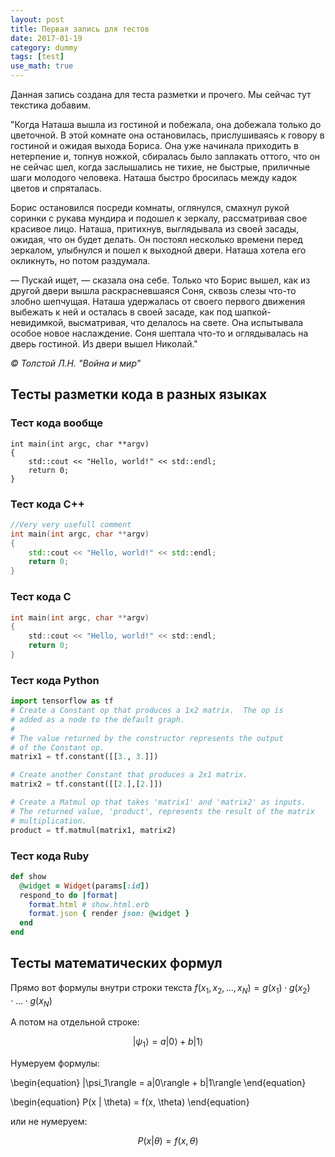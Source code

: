 ```yaml
---
layout: post
title: Первая запись для тестов
date: 2017-01-19
category: dummy
tags: [test]
use_math: true
---
```


Данная запись создана для теста разметки и прочего. Мы сейчас тут текстика добавим.

"Когда Наташа вышла из гостиной и побежала, она добежала только до цветочной. В этой комнате она остановилась, прислушиваясь к говору в гостиной и ожидая выхода Бориса. Она уже начинала приходить в нетерпение и, топнув ножкой, сбиралась было заплакать оттого, что он не сейчас шел, когда заслышались не тихие, не быстрые, приличные шаги молодого человека. Наташа быстро бросилась между кадок цветов и спряталась.

<!--more-->

Борис остановился посреди комнаты, оглянулся, смахнул рукой соринки с рукава мундира и подошел к зеркалу, рассматривая свое красивое лицо. Наташа, притихнув, выглядывала из своей засады, ожидая, что он будет делать. Он постоял несколько времени перед зеркалом, улыбнулся и пошел к выходной двери. Наташа хотела его окликнуть, но потом раздумала.

— Пускай ищет, — сказала она себе. Только что Борис вышел, как из другой двери вышла раскрасневшаяся Соня, сквозь слезы что-то злобно шепчущая. Наташа удержалась от своего первого движения выбежать к ней и осталась в своей засаде, как под шапкой-невидимкой, высматривая, что делалось на свете. Она испытывала особое новое наслаждение. Соня шептала что-то и оглядывалась на дверь гостиной. Из двери вышел Николай."

*&copy; Толстой Л.Н. "Война и мир"*

## Тесты разметки кода в разных языках

### Тест кода вообще

```
int main(int argc, char **argv)
{
    std::cout << "Hello, world!" << std::endl;
    return 0;
}
```

### Тест кода C++

```c++
//Very very usefull comment
int main(int argc, char **argv)
{
    std::cout << "Hello, world!" << std::endl;
    return 0;
}
```

### Тест кода C

```c
int main(int argc, char **argv)
{
    std::cout << "Hello, world!" << std::endl;
    return 0;
}
```

### Тест кода Python

```python
import tensorflow as tf
# Create a Constant op that produces a 1x2 matrix.  The op is
# added as a node to the default graph.
#
# The value returned by the constructor represents the output
# of the Constant op.
matrix1 = tf.constant([[3., 3.]])

# Create another Constant that produces a 2x1 matrix.
matrix2 = tf.constant([[2.],[2.]])

# Create a Matmul op that takes 'matrix1' and 'matrix2' as inputs.
# The returned value, 'product', represents the result of the matrix
# multiplication.
product = tf.matmul(matrix1, matrix2)
```

### Тест кода Ruby

```ruby
def show
  @widget = Widget(params[:id])
  respond_to do |format|
    format.html # show.html.erb
    format.json { render json: @widget }
  end
end
```


## Тесты математических формул

Прямо вот формулы внутри строки текста $f(x_1, x_2, ..., x_N) = g(x_1) \cdot g(x_2) \cdot ... \cdot g(x_N)$

А потом на отдельной строке:

$$
   |\psi_1\rangle = a|0\rangle + b|1\rangle
$$

Нумеруем формулы:

\begin{equation}
   |\psi_1\rangle = a|0\rangle + b|1\rangle
\end{equation}

\begin{equation}
   P(x | \theta) = f(x, \theta)
\end{equation}

или не нумеруем:

$$
   P(x | \theta) = f(x, \theta)
$$


